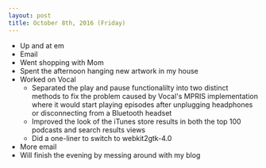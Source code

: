 ```yaml
---
layout: post
title: October 8th, 2016 (Friday)
---
```


* Up and at em
* Email
* Went shopping with Mom
* Spent the afternoon hanging new artwork in my house
* Worked on Vocal
	* Separated the play and pause functionalilty into two distinct methods to fix the problem caused by Vocal's MPRIS implementation where it would start playing episodes after unplugging headphones or disconnecting from a Bluetooth headset
	* Improved the look of the iTunes store results in both the top 100 podcasts and search results views
	* Did a one-liner to switch to webkit2gtk-4.0
* More email
* Will finish the evening by messing around with my blog